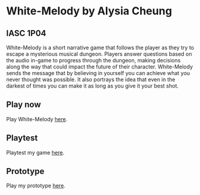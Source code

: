 # White-Melody by Alysia Cheung
## IASC 1P04

White-Melody is a short narrative game that follows the player as they try to escape a mysterious musical dungeon. Players answer questions based on the audio in-game to progress through the dungeon, making decisions along the way that could impact the future of their character. White-Melody sends the message that by believing in yourself you can achieve what you never thought was possible. It also portrays the idea that even in the darkest of times you can make it as long as you give it your best shot.

## Play now

Play White-Melody [here](https://allystarc.github.io/White-Melody/final_build/WhiteMelody_Final_Build.html).

## Playtest

Playtest my game [here](playtest/playtest).

## Prototype

Play my prototype [here](prototype/WhiteMelody_Prototype.html).
